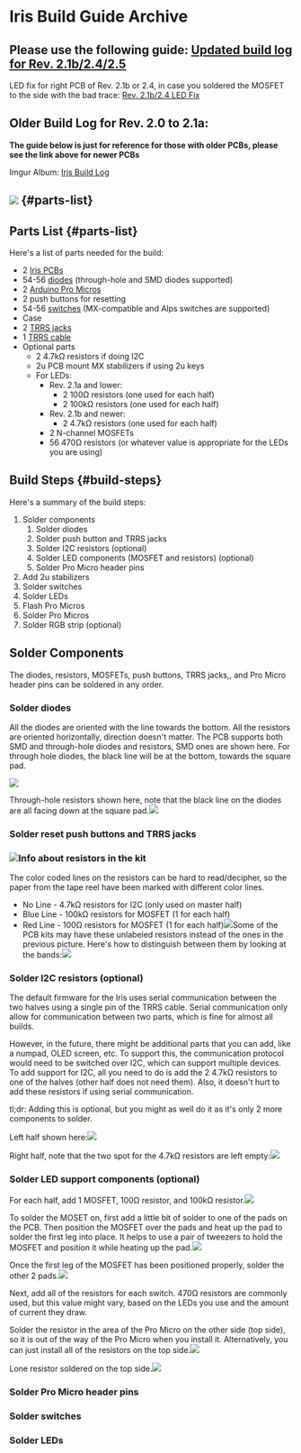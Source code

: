 # Iris Build Guide Archive

## Please use the following guide: [Updated build log for Rev. 2.1b/2.4/2.5](https://imgur.com/a/wc0bO)

LED fix for right PCB of Rev. 2.1b or 2.4, in case you soldered the MOSFET to the side with the bad trace: [Rev. 2.1b/2.4 LED Fix](https://imgur.com/a/uqt6T)

##

##

##

## Older Build Log for Rev. 2.0 to 2.1a:

**The guide below is just for reference for those with older PCBs, please see the link above for newer PCBs**

Imgur Album: [Iris Build Log](https://imgur.com/a/iQH2W)

## ![](https://i.imgur.com/uqIwtGy.jpg) {#parts-list}

## Parts List {#parts-list}

Here's a list of parts needed for the build:

* 2 [Iris PCBs](https://keeb.io/products/iris-keyboard-split-ergonomic-keyboard)
* 54-56 [diodes](https://keeb.io/products/1n4148-diodes) \(through-hole and SMD diodes supported\)
* 2 [Arduino Pro Micros](https://keeb.io/products/pro-micro-5v-16mhz-arduino-compatible-atmega32u4)
* 2 push buttons for resetting
* 54-56 [switches](https://keeb.io/products/gateron-switches) \(MX-compatible and Alps switches are supported\)
* Case
* 2 [TRRS jacks](https://keeb.io/products/trrs-jacks-3-5mm-one-pair)
* 1 [TRRS cable](https://keeb.io/products/trrs-cable)
* Optional parts
  * 2 4.7kΩ resistors if doing I2C
  * 2u PCB mount MX stabilizers if using 2u keys
  * For LEDs:
    * Rev. 2.1a and lower:
      * 2 100Ω resistors \(one used for each half\)
      * 2 100kΩ resistors \(one used for each half\)
    * Rev. 2.1b and newer:
      * 2 4.7kΩ resistors \(one used for each half\)
    * 2 N-channel MOSFETs
    * 56 470Ω resistors \(or whatever value is appropriate for the LEDs you are using\)

## Build Steps {#build-steps}

Here's a summary of the build steps:

1. Solder components
   1. Solder diodes
   2. Solder push button and TRRS jacks
   3. Solder I2C resistors \(optional\)
   4. Solder LED components \(MOSFET and resistors\) \(optional\)
   5. Solder Pro Micro header pins
2. Add 2u stabilizers
3. Solder switches
4. Solder LEDs
5. Flash Pro Micros
6. Solder Pro Micros
7. Solder RGB strip \(optional\)

## Solder Components

The diodes, resistors, MOSFETs, push buttons, TRRS jacks,, and Pro Micro header pins can be soldered in any order.

### Solder diodes

All the diodes are oriented with the line towards the bottom. All the resistors are oriented horizontally, direction doesn't matter. The PCB supports both SMD and through-hole diodes and resistors, SMD ones are shown here. For through hole diodes, the black line will be at the bottom, towards the square pad.

![](https://i.imgur.com/PS0GEXA.jpg)

Through-hole resistors shown here, note that the black line on the diodes are all facing down at the square pad.![](https://i.imgur.com/j3do2SU.png)

### Solder reset push buttons and TRRS jacks

### ![](https://i.imgur.com/YqDm7vj.jpg)Info about resistors in the kit

The color coded lines on the resistors can be hard to read/decipher, so the paper from the tape reel have been marked with different color lines.

* No Line - 4.7kΩ resistors for I2C \(only used on master half\)
* Blue Line - 100kΩ resistors for MOSFET \(1 for each half\)
* Red Line - 100Ω resistors for MOSFET \(1 for each half\)![](https://i.imgur.com/zz1rnXv.png)Some of the PCB kits may have these unlabeled resistors instead of the ones in the previous picture. Here's how to distinguish between them by looking at the bands:![](https://i.imgur.com/HmEYzag.png)

### Solder I2C resistors \(optional\)

The default firmware for the Iris uses serial communication between the two halves using a single pin of the TRRS cable. Serial communication only allow for communication between two parts, which is fine for almost all builds.

However, in the future, there might be additional parts that you can add, like a numpad, OLED screen, etc. To support this, the communication protocol would need to be switched over I2C, which can support multiple devices. To add support for I2C, all you need to do is add the 2 4.7kΩ resistors to one of the halves \(other half does not need them\). Also, it doesn't hurt to add these resistors if using serial communication.

tl;dr: Adding this is optional, but you might as well do it as it's only 2 more components to solder.

Left half shown here:![](https://i.imgur.com/CUjnMP3.png)

Right half, note that the two spot for the 4.7kΩ resistors are left empty:![](https://i.imgur.com/MQFqGEo.jpg)

### Solder LED support components \(optional\)

For each half, add 1 MOSFET, 100Ω resistor, and 100kΩ resistor.![](https://i.imgur.com/2rwjJRf.jpg)

To solder the MOSET on, first add a little bit of solder to one of the pads on the PCB. Then position the MOSFET over the pads and heat up the pad to solder the first leg into place. It helps to use a pair of tweezers to hold the MOSFET and position it while heating up the pad.![](https://i.imgur.com/k3cwV69.png)

Once the first leg of the MOSFET has been positioned properly, solder the other 2 pads.![](https://i.imgur.com/FXKesdZ.png)

Next, add all of the resistors for each switch. 470Ω resistors are commonly used, but this value might vary, based on the LEDs you use and the amount of current they draw.

Solder the resistor in the area of the Pro Micro on the other side \(top side\), so it is out of the way of the Pro Micro when you install it. Alternatively, you can just install all of the resistors on the top side.![](https://i.imgur.com/tazkMue.png)

Lone resistor soldered on the top side.![](https://i.imgur.com/DGoQ3U0.png)

### Solder Pro Micro header pins

### Solder switches

### Solder LEDs
